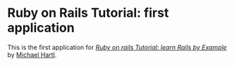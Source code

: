 # Ruby on Rails Tutorial: first application

This is the first application for
[*Ruby on rails Tutorial: learn Rails by Example*](http://railstutorial.org/)
by [Michael Hartl](http://michaelhartl.com/).